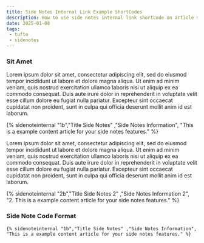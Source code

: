 ```yaml
---
title: Side Notes Internal Link Example ShortCodes
description: How to use side notes internal link shortcode on article markdown Gets Tufte 11ty
date: 2025-01-08
tags: 
 - tufte
 - sidenotes
---
```

### Sit Amet

Lorem ipsum dolor sit amet, consectetur adipiscing elit, sed do eiusmod tempor incididunt ut labore et dolore magna aliqua. Ut enim ad minim veniam, quis nostrud exercitation ullamco laboris nisi ut aliquip ex ea commodo consequat. Duis aute irure dolor in reprehenderit in voluptate velit esse cillum dolore eu fugiat nulla pariatur. Excepteur sint occaecat cupidatat non proident, sunt in culpa qui officia deserunt mollit anim id est laborum.

{% sidenoteinternal "1b","Title Side Notes" ,"Side Notes Information", "This is a example content article for your side notes features." %}

Lorem ipsum dolor sit amet, consectetur adipiscing elit, sed do eiusmod tempor incididunt ut labore et dolore magna aliqua. Ut enim ad minim veniam, quis nostrud exercitation ullamco laboris nisi ut aliquip ex ea commodo consequat. Duis aute irure dolor in reprehenderit in voluptate velit esse cillum dolore eu fugiat nulla pariatur. Excepteur sint occaecat cupidatat non proident, sunt in culpa qui officia deserunt mollit anim id est laborum.

{% sidenoteinternal "2b","Title Side Notes 2" ,"Side Notes Information 2", "2. This is a example content article for your side notes features." %}

### Side Note Code Format

```
{% sidenoteinternal "1b","Title Side Notes" ,"Side Notes Information", "This is a example content article for your side notes features." %}
```


